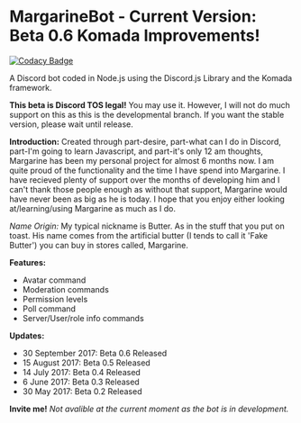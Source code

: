 # MargarineBot - Current Version: Beta 0.6 Komada Improvements!
[![Codacy Badge](https://api.codacy.com/project/badge/Grade/f0cfd83063a4469b8e40bcc824c2600d)](https://www.codacy.com/app/Butterstroke/MargarineBot?utm_source=github.com&amp;utm_medium=referral&amp;utm_content=Butterstroke/MargarineBot&amp;utm_campaign=Badge_Grade)

A Discord bot coded in Node.js using the Discord.js Library and the Komada framework.

<b>This beta is Discord TOS legal!</b> You may use it. However, I will not do much support on this as this is the developmental branch. If you want the stable version, please wait until release.

<b>Introduction:</b>
Created through part-desire, part-what can I do in Discord, part-I'm going to learn Javascript, and part-it's only 12 am thoughts, Margarine has been my personal project for almost 6 months now. I am quite proud of the functionality and the time I have spend into Margarine. I have recieved plenty of support over the months of developing him and I can't thank those people enough as without that support, Margarine would have never been as big as he is today. I hope that you enjoy either looking at/learning/using Margarine as much as I do.

*Name Origin:* My typical nickname is Butter. As in the stuff that you put on toast. His name comes from the artificial butter (I tends to call it 'Fake Butter') you can buy in stores called, Margarine.
     

<b>Features:</b>
- Avatar command
- Moderation commands
- Permission levels
- Poll command
- Server/User/role info commands

<b>Updates:</b>
- 30 September 2017: Beta 0.6 Released
- 15 August 2017: Beta 0.5 Released
- 14 July 2017: Beta 0.4 Released
- 6 June 2017: Beta 0.3 Released
- 30 May 2017: Beta 0.2 Released

<b>Invite me!</b>
<i>Not avalible at the current moment as the bot is in development.</i>
